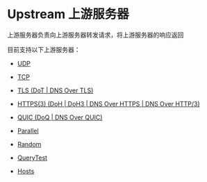 # Upstream 上游服务器

上游服务器负责向上游服务器转发请求，将上游服务器的响应返回

目前支持以下上游服务器：

- [UDP](udp)
- [TCP](tcp)
- [TLS (DoT | DNS Over TLS)](tls)
- [HTTPS(3) (DoH | DoH3 | DNS Over HTTPS | DNS Over HTTP/3)](https)
- [QUIC (DoQ | DNS Over QUIC)](quic)

- [Parallel](parallel)
- [Random](random)
- [QueryTest](querytest)
- [Hosts](hosts)
